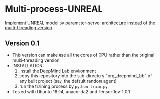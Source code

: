 # Multi-process-UNREAL
Implement UNREAL model by parameter-server architecture instead of the [multi-threading version](https://github.com/miyosuda/unreal).

## Version 0.1
* This version can make use all the cores of CPU rather than the original multi-threading version;
* INSTALLATION:
  1. install the [DeepMind Lab](https://github.com/deepmind/lab) environment
  2. copy this repository into the sub-directory "org_deepmind_lab" of any built project (say, the default random agent)
  3. run the training process by <code>python train.py</code>
* Tested with Ubuntu 16.04, anaconda2 and Tensorflow 1.0.1 
  

